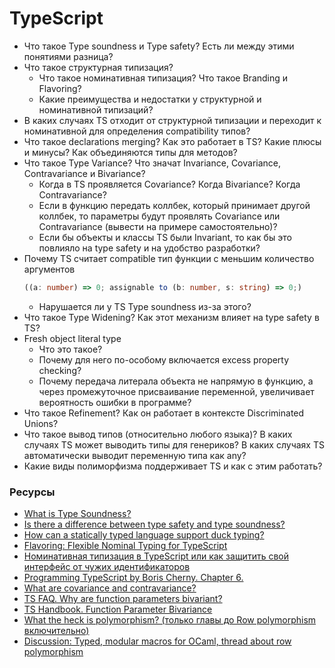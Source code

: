 # TypeScript

* Что такое Type soundness и Type safety? Есть ли между этими понятиями разница?
* Что такое структурная типизация? 
  * Что такое номинативная типизация? Что такое Branding и Flavoring?
  * Какие преимущества и недостатки у структурной и номинативной типизаций?
* В каких случаях TS отходит от структурной типизации и переходит к номинативной для определения compatibility типов?
* Что такое declarations merging? Как это работает в TS? Какие плюсы и минусы? Как объединяются типы для методов?
* Что такое Type Variance? Что значат Invariance, Covariance, Contravariance и Bivariance?
  * Когда в TS проявляется Covariance? Когда Bivariance? Когда Contravariance?
  * Если в функцию передать коллбек, который принимает другой коллбек, то параметры будут проявлять Covariance или Contravariance (вывести на примере самостоятельно)?
  * Если бы объекты и классы TS были Invariant, то как бы это повлияло на type safety и на удобство разработки?
* Почему TS считает compatible тип функции с меньшим количество аргументов
   ```typescript
   ((a: number) => 0; assignable to (b: number, s: string) => 0;)
   ```
  * Нарушается ли у TS Type soundness из-за этого?
* Что такое Type Widening? Как этот механизм влияет на type safety в TS?
* Fresh object literal type
  * Что это такое?
  * Почему для него по-особому включается excess property checking?
  * Почему передача литерала объекта не напрямую в функцию, а через промежуточное присваивание переменной, увеличивает вероятность ошибки в программе?
* Что такое Refinement? Как он работает в контексте Discriminated Unions?
* Что такое вывод типов (относительно любого языка)? В каких случаях TS может выводить типы для генериков? В каких случаях TS автоматически выводит переменную типа как any?
* Какие виды полиморфизма поддерживает TS и как с этим работать?

### Ресурсы

* [What is Type Soundness?](http://jschuster.org/blog/2017/03/21/what-is-type-soundness/)
* [Is there a difference between type safety and type soundness?](https://cs.stackexchange.com/questions/82155/is-there-a-difference-between-type-safety-and-type-soundness)
* [How can a statically typed language support duck typing?](https://softwareengineering.stackexchange.com/questions/252984/how-can-a-statically-typed-language-support-duck-typing)
* [Flavoring: Flexible Nominal Typing for TypeScript](https://spin.atomicobject.com/2018/01/15/typescript-flexible-nominal-typing/)
* [Номинативная типизация в TypeScript или как защитить свой интерфейс от чужих идентификаторов](https://habr.com/ru/post/446768/)
* [Programming TypeScript by Boris Cherny. Chapter 6.](https://learning.oreilly.com/library/view/programming-typescript/9781492037644/ch06.html)
* [What are covariance and contravariance?](https://www.stephanboyer.com/post/132/what-are-covariance-and-contravariance)
* [TS FAQ. Why are function parameters bivariant?](https://github.com/Microsoft/TypeScript/wiki/FAQ#why-are-function-parameters-bivariant)
* [TS Handbook. Function Parameter Bivariance](https://www.typescriptlang.org/docs/handbook/type-compatibility.html#function-parameter-bivariance)
* [What the heck is polymorphism? (только главы до Row polymorphism  включительно)](https://dev.to/jvanbruegge/what-the-heck-is-polymorphism-nmh)
* [Discussion: Typed, modular macros for OCaml, thread about row polymorphism](https://news.ycombinator.com/item?id=13046210)
